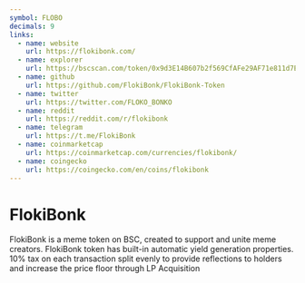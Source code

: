 ```yaml
---
symbol: FLOBO
decimals: 9
links:
  - name: website
    url: https://flokibonk.com/
  - name: explorer
    url: https://bscscan.com/token/0x9d3E14B607b2f569CfAFe29AF71e811d7E575CFe
  - name: github
    url: https://github.com/FlokiBonk/FlokiBonk-Token
  - name: twitter
    url: https://twitter.com/FLOKO_BONKO
  - name: reddit
    url: https://reddit.com/r/flokibonk
  - name: telegram
    url: https://t.me/FlokiBonk
  - name: coinmarketcap
    url: https://coinmarketcap.com/currencies/flokibonk/
  - name: coingecko
    url: https://coingecko.com/en/coins/flokibonk
---
```


# FlokiBonk

FlokiBonk is a meme token on BSC, created to support and unite meme creators. FlokiBonk token has built-in automatic yield generation properties. 10% tax on each transaction split evenly to provide reflections to holders and increase the price floor through LP Acquisition
